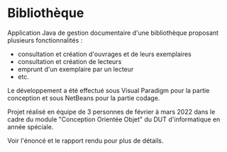 # Bibliothèque

Application Java de gestion documentaire d'une bibliothèque proposant plusieurs fonctionnalités :
- consultation et création d'ouvrages et de leurs exemplaires
- consultation et création de lecteurs
- emprunt d'un exemplaire par un lecteur
- etc.

Le développement a été effectué sous Visual Paradigm pour la partie conception et sous NetBeans pour la partie codage.

Projet réalisé en équipe de 3 personnes de février à mars 2022 dans le cadre du module "Conception Orientée Objet" du DUT d'informatique en année spéciale.

Voir l'énoncé et le rapport rendu pour plus de détails.

